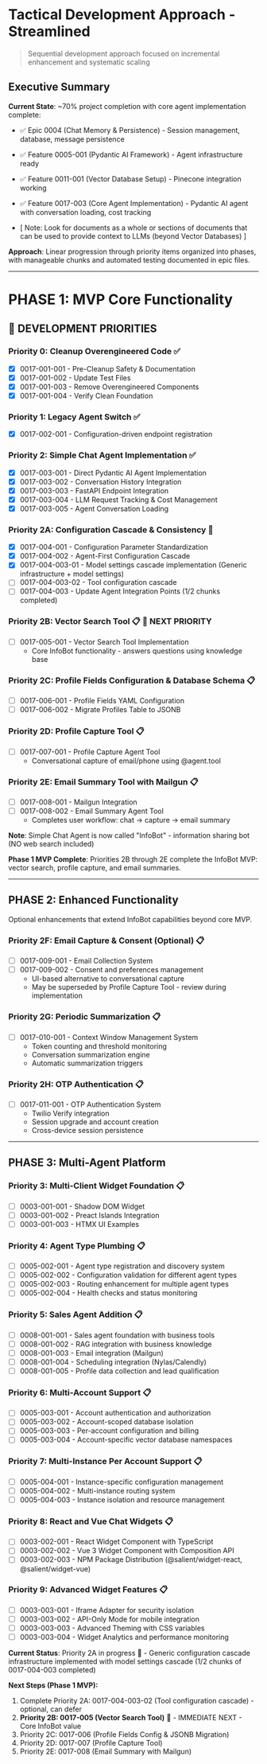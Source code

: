 # Tactical Development Approach - Streamlined
> Sequential development approach focused on incremental enhancement and systematic scaling

## Executive Summary

**Current State**: ~70% project completion with core agent implementation complete:
- ✅ Epic 0004 (Chat Memory & Persistence) - Session management, database, message persistence
- ✅ Feature 0005-001 (Pydantic AI Framework) - Agent infrastructure ready  
- ✅ Feature 0011-001 (Vector Database Setup) - Pinecone integration working
- ✅ Feature 0017-003 (Core Agent Implementation) - Pydantic AI agent with conversation loading, cost tracking

- [ Note: Look for documents as a whole or sections of documents that can be used to provide context to LLMs (beyond Vector Databases) ]

**Approach**: Linear progression through priority items organized into phases, with manageable chunks and automated testing documented in epic files.

---

# PHASE 1: MVP Core Functionality

## 🎯 DEVELOPMENT PRIORITIES

### **Priority 0: Cleanup Overengineered Code** ✅
- [x] 0017-001-001 - Pre-Cleanup Safety & Documentation
- [x] 0017-001-002 - Update Test Files  
- [x] 0017-001-003 - Remove Overengineered Components
- [x] 0017-001-004 - Verify Clean Foundation

### **Priority 1: Legacy Agent Switch** ✅  
- [x] 0017-002-001 - Configuration-driven endpoint registration


### **Priority 2: Simple Chat Agent Implementation** ✅
- [x] 0017-003-001 - Direct Pydantic AI Agent Implementation
- [x] 0017-003-002 - Conversation History Integration  
- [x] 0017-003-003 - FastAPI Endpoint Integration
- [x] 0017-003-004 - LLM Request Tracking & Cost Management
- [x] 0017-003-005 - Agent Conversation Loading

### **Priority 2A: Configuration Cascade & Consistency** 🚧
- [x] 0017-004-001 - Configuration Parameter Standardization
- [x] 0017-004-002 - Agent-First Configuration Cascade
- [x] 0017-004-003-01 - Model settings cascade implementation (Generic infrastructure + model settings)
- [ ] 0017-004-003-02 - Tool configuration cascade
- [ ] 0017-004-003 - Update Agent Integration Points (1/2 chunks completed)

### **Priority 2B: Vector Search Tool** 📋 🎯 **NEXT PRIORITY**
- [ ] 0017-005-001 - Vector Search Tool Implementation
  - Core InfoBot functionality - answers questions using knowledge base

### **Priority 2C: Profile Fields Configuration & Database Schema** 📋
- [ ] 0017-006-001 - Profile Fields YAML Configuration
- [ ] 0017-006-002 - Migrate Profiles Table to JSONB

### **Priority 2D: Profile Capture Tool** 📋
- [ ] 0017-007-001 - Profile Capture Agent Tool
  - Conversational capture of email/phone using @agent.tool

### **Priority 2E: Email Summary Tool with Mailgun** 📋
- [ ] 0017-008-001 - Mailgun Integration
- [ ] 0017-008-002 - Email Summary Agent Tool
  - Completes user workflow: chat → capture → email summary

**Note**: Simple Chat Agent is now called "InfoBot" - information sharing bot (NO web search included)

**Phase 1 MVP Complete**: Priorities 2B through 2E complete the InfoBot MVP: vector search, profile capture, and email summaries.

---

## PHASE 2: Enhanced Functionality

Optional enhancements that extend InfoBot capabilities beyond core MVP.

### **Priority 2F: Email Capture & Consent (Optional)** 📋
- [ ] 0017-009-001 - Email Collection System
- [ ] 0017-009-002 - Consent and preferences management
  - UI-based alternative to conversational capture
  - May be superseded by Profile Capture Tool - review during implementation

### **Priority 2G: Periodic Summarization** 📋
- [ ] 0017-010-001 - Context Window Management System
  - Token counting and threshold monitoring
  - Conversation summarization engine
  - Automatic summarization triggers

### **Priority 2H: OTP Authentication** 📋
- [ ] 0017-011-001 - OTP Authentication System
  - Twilio Verify integration
  - Session upgrade and account creation
  - Cross-device session persistence

---

## PHASE 3: Multi-Agent Platform

### **Priority 3: Multi-Client Widget Foundation** 📋
- [ ] 0003-001-001 - Shadow DOM Widget
- [ ] 0003-001-002 - Preact Islands Integration  
- [ ] 0003-001-003 - HTMX UI Examples

### **Priority 4: Agent Type Plumbing** 📋
- [ ] 0005-002-001 - Agent type registration and discovery system
- [ ] 0005-002-002 - Configuration validation for different agent types
- [ ] 0005-002-003 - Routing enhancement for multiple agent types
- [ ] 0005-002-004 - Health checks and status monitoring

### **Priority 5: Sales Agent Addition** 📋
- [ ] 0008-001-001 - Sales agent foundation with business tools
- [ ] 0008-001-002 - RAG integration with business knowledge
- [ ] 0008-001-003 - Email integration (Mailgun)
- [ ] 0008-001-004 - Scheduling integration (Nylas/Calendly)
- [ ] 0008-001-005 - Profile data collection and lead qualification

### **Priority 6: Multi-Account Support** 📋
- [ ] 0005-003-001 - Account authentication and authorization
- [ ] 0005-003-002 - Account-scoped database isolation
- [ ] 0005-003-003 - Per-account configuration and billing
- [ ] 0005-003-004 - Account-specific vector database namespaces

### **Priority 7: Multi-Instance Per Account Support** 📋
- [ ] 0005-004-001 - Instance-specific configuration management
- [ ] 0005-004-002 - Multi-instance routing system
- [ ] 0005-004-003 - Instance isolation and resource management

### **Priority 8: React and Vue Chat Widgets** 📋
- [ ] 0003-002-001 - React Widget Component with TypeScript
- [ ] 0003-002-002 - Vue 3 Widget Component with Composition API
- [ ] 0003-002-003 - NPM Package Distribution (@salient/widget-react, @salient/widget-vue)

### **Priority 9: Advanced Widget Features** 📋
- [ ] 0003-003-001 - Iframe Adapter for security isolation
- [ ] 0003-003-002 - API-Only Mode for mobile integration
- [ ] 0003-003-003 - Advanced Theming with CSS variables
- [ ] 0003-003-004 - Widget Analytics and performance monitoring

**Current Status**: Priority 2A in progress 🚧 - Generic configuration cascade infrastructure implemented with model settings cascade (1/2 chunks of 0017-004-003 completed)  

**Next Steps (Phase 1 MVP):**
1. Complete Priority 2A: 0017-004-003-02 (Tool configuration cascade) - optional, can defer
2. **Priority 2B: 0017-005 (Vector Search Tool)** 🎯 - IMMEDIATE NEXT - Core InfoBot value
3. Priority 2C: 0017-006 (Profile Fields Config & JSONB Migration)
4. Priority 2D: 0017-007 (Profile Capture Tool)
5. Priority 2E: 0017-008 (Email Summary with Mailgun)
